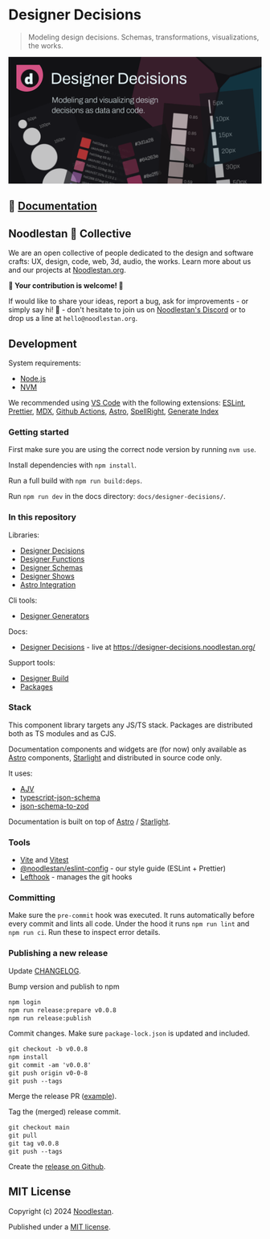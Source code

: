 # Designer Decisions

> Modeling design decisions. Schemas, transformations, visualizations, the works.

![](https://raw.githubusercontent.com/noodlestan/designer/refs/heads/main/docs/designer-decisions/public/designer-decisions-og-1280x640.png)

## 📖 [Documentation](https://designer-decisions.noodlestan.org/)

## Noodlestan 🐘 Collective

We are an open collective of people dedicated to the design and software crafts: UX, design, code, web, 3d, audio, the works. Learn more about us and our projects at [Noodlestan.org](https://noodlestan.org).

**👐 Your contribution is welcome! 👐**

If would like to share your ideas, report a bug, ask for improvements - or simply say hi! 👋 - don't hesitate to join us on [Noodlestan's Discord](https://discord.gg/b8DkbJSF9z) or to drop us a line at `hello@noodlestan.org`.

## Development

System requirements:

- [Node.js](https://nodejs.org/)
- [NVM](https://github.com/nvm-sh/nvm)

We recommended using [VS Code](https://code.visualstudio.com/) with the following extensions: [ESLint](https://marketplace.visualstudio.com/items?itemName=dbaeumer.vscode-eslint), [Prettier](https://marketplace.visualstudio.com/items?itemName=esbenp.prettier-vscode), [MDX](https://marketplace.visualstudio.com/items?itemName=unifiedjs.vscode-mdx), [Github Actions](https://marketplace.visualstudio.com/items?itemName=github.vscode-github-actions), [Astro](https://marketplace.visualstudio.com/items?itemName=astro-build.astro-vscode), [SpellRight](https://marketplace.visualstudio.com/items?itemName=ban.spellright), [Generate Index](https://marketplace.visualstudio.com/items?itemName=JayFong.generate-index)

### Getting started

First make sure you are using the correct node version by running `nvm use`.

Install dependencies with `npm install`.

Run a full build with `npm run build:deps`.

Run `npm run dev` in the docs directory: `docs/designer-decisions/`.

### In this repository

Libraries:

- [Designer Decisions](https://github.com/noodlestan/designer/blob/main/packages/libs/designer-decisions/README.md)
- [Designer Functions](https://github.com/noodlestan/designer/blob/main/packages/libs/designer-functions/README.md)
- [Designer Schemas](https://github.com/noodlestan/designer/blob/main/packages/libs/designer-schemas/README.md)
- [Designer Shows](https://github.com/noodlestan/designer/blob/main/packages/libs/designer-shows/README.md)
- [Astro Integration](https://github.com/noodlestan/designer/blob/main/packages/libs/designer-integration-astro/README.md)

Cli tools:

- [Designer Generators](https://github.com/noodlestan/designer/blob/main/packages/clis/designer-generators/README.md)

Docs:

- [Designer Decisions](https://github.com/noodlestan/designer/blob/main/docs/designer-decisions/README.md) - live at https://designer-decisions.noodlestan.org/

Support tools:

- [Designer Build](https://github.com/noodlestan/designer/blob/main/tools/designer-build/README.md)
- [Packages](https://github.com/noodlestan/designer/blob/main/tools/packages/README.md)

### Stack

This component library targets any JS/TS stack. Packages are distributed both as TS modules and as CJS.

Documentation components and widgets are (for now) only available as [Astro](https://docs.astro.build) components, [Starlight](https://starlight.astro.build/) and distributed in source code only.

It uses:

- [AJV]()
- [typescript-json-schema]()
- [json-schema-to-zod]()

Documentation is built on top of [Astro](https://docs.astro.build) / [Starlight](https://starlight.astro.build/).

### Tools

- [Vite](https://vitejs.dev/) and [Vitest](https://vitest.dev/guide/)
- [@noodlestan/eslint-config](https://www.npmjs.com/package/@noodlestan/eslint-config) - our style guide (ESLint + Prettier)
- [Lefthook](https://evilmartians.com/chronicles/lefthook-knock-your-teams-code-back-into-shape) - manages the git hooks

### Committing

Make sure the `pre-commit` hook was executed. It runs automatically before every commit and lints all code. Under the hood it runs `npm run lint` and `npm run ci`. Run these to inspect error details.

### Publishing a new release

Update [CHANGELOG](./docs/designer-decisions/CHANGELOG.md).

Bump version and publish to npm

```
npm login
npm run release:prepare v0.0.8
npm run release:publish
```

Commit changes. Make sure `package-lock.json` is updated and included.

```
git checkout -b v0.0.8
npm install
git commit -am 'v0.0.8'
git push origin v0-0-8
git push --tags
```

Merge the release PR ([example](https://github.com/noodlestan/designer/pull/88)).

Tag the (merged) release commit.

```
git checkout main
git pull
git tag v0.0.8
git push --tags
```

Create the [release on Github](https://github.com/noodlestan/designer/releases).

## MIT License

Copyright (c) 2024 [Noodlestan](https://noodlestan.org/).

Published under a [MIT license](https://noodlestan.mit-license.org/).
